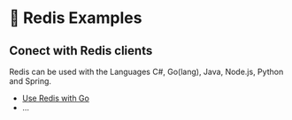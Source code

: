 # 💸 Redis Examples

## Conect with Redis clients

Redis can be used with the Languages C#, Go(lang), Java, Node.js, Python and Spring.

- [Use Redis with Go](./redis-go/)
- ...
